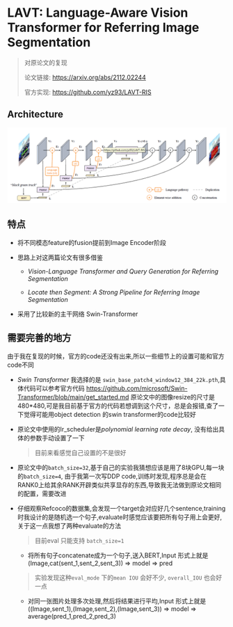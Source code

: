 # LAVT: Language-Aware Vision Transformer for Referring Image Segmentation

> 对原论文的复现
>
> 论文链接: https://arxiv.org/abs/2112.02244
>
> 官方实现: https://github.com/yz93/LAVT-RIS 

## Architecture
![](./image/LAVT.png)

## 特点
* 将不同模态feature的fusion提前到Image Encoder阶段
* 思路上对这两篇论文有很多借鉴
  
  * *Vision-Language Transformer and Query Generation for Referring Segmentation*
    
  
  * *Locate then Segment: A Strong Pipeline for Referring Image Segmentation*
    
* 采用了比较新的主干网络 Swin-Transformer

## 需要完善的地方

由于我在复现的时候，官方的code还没有出来,所以一些细节上的设置可能和官方code不同

* *Swin Transformer* 我选择的是 `swin_base_patch4_window12_384_22k.pth`,具体代码可以参考官方代码 https://github.com/microsoft/Swin-Transformer/blob/main/get_started.md 原论文中的图像resize的尺寸是480*480,可是我目前基于官方的代码若想调到这个尺寸，总是会报错,查了一下觉得可能用object detection 的swin transformer的code比较好

* 原论文中使用的lr_scheduler是*polynomial learning rate decay*, 没有给出具体的参数手动设置了一下
  > 目前来看感觉自己设置的不是很好

* 原论文中的`batch_size=32`,基于自己的实验我猜想应该是用了8块GPU,每一块的`batch_size=4`, 由于我第一次写DDP code,训练时发现,程序总是会在RANK0上给其余RANK开辟类似共享显存的东西,导致我无法做到原论文相同的配置，需要改进

* 仔细观察Refcoco的数据集,会发现一个target会对应好几个sentence,training时我设计的是随机选一个句子,evaluate时感觉应该要把所有句子用上会更好,关于这一点我想了两种evaluate的方法
  > 目前eval 只能支持 `batch_size=1`
  * 将所有句子concatenate成为一个句子,送入BERT,Input 形式上就是(Image,cat(sent_1,sent_2,sent_3)) => model => pred
  > 实验发现这种`eval_mode` 下的`mean IOU` 会好不少, `overall_IOU` 也会好一点
  * 对同一张图片处理多次处理,然后将结果进行平均,Input 形式上就是 ((Image,sent_1),(Image,sent_2),(Image,sent_3)) => model => average(pred_1,pred_2,pred_3)